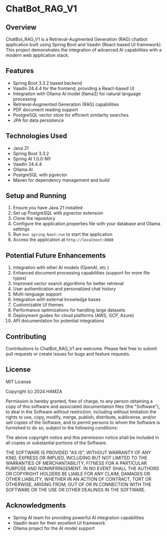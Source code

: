 # ChatBot_RAG_V1

## Overview
ChatBot_RAG_V1 is a Retrieval-Augmented Generation (RAG) chatbot application built using Spring Boot and Vaadin (React-based UI framework). This project demonstrates the integration of advanced AI capabilities with a modern web application stack.

## Features
- Spring Boot 3.3.2 based backend
- Vaadin 24.4.4 for the frontend, providing a React-based UI
- Integration with Ollama AI model (llama2) for natural language processing
- Retrieval-Augmented Generation (RAG) capabilities
- PDF document reading support
- PostgreSQL vector store for efficient similarity searches
- JPA for data persistence

## Technologies Used
- Java 21
- Spring Boot 3.3.2
- Spring AI 1.0.0-M1
- Vaadin 24.4.4
- Ollama AI
- PostgreSQL with pgvector
- Maven for dependency management and build

## Setup and Running
1. Ensure you have Java 21 installed
2. Set up PostgreSQL with pgvector extension
3. Clone the repository
4. Configure the application.properties file with your database and Ollama settings
5. Run `mvn spring-boot:run` to start the application
6. Access the application at `http://localhost:8080`


## Potential Future Enhancements
1. Integration with other AI models (OpenAI, etc.)
2. Enhanced document processing capabilities (support for more file types)
3. Improved vector search algorithms for better retrieval
4. User authentication and personalized chat history
5. Multi-language support
6. Integration with external knowledge bases
7. Customizable UI themes
8. Performance optimizations for handling large datasets
9. Deployment guides for cloud platforms (AWS, GCP, Azure)
10. API documentation for potential integrations

## Contributing

Contributions to ChatBot_RAG_V1 are welcome. Please feel free to submit pull requests or create issues for bugs and feature requests.

## License

MIT License

Copyright (c) 2024 HAMZA

Permission is hereby granted, free of charge, to any person obtaining a copy
of this software and associated documentation files (the "Software"), to deal
in the Software without restriction, including without limitation the rights
to use, copy, modify, merge, publish, distribute, sublicense, and/or sell
copies of the Software, and to permit persons to whom the Software is
furnished to do so, subject to the following conditions:

The above copyright notice and this permission notice shall be included in all
copies or substantial portions of the Software.

THE SOFTWARE IS PROVIDED "AS IS", WITHOUT WARRANTY OF ANY KIND, EXPRESS OR
IMPLIED, INCLUDING BUT NOT LIMITED TO THE WARRANTIES OF MERCHANTABILITY,
FITNESS FOR A PARTICULAR PURPOSE AND NONINFRINGEMENT. IN NO EVENT SHALL THE
AUTHORS OR COPYRIGHT HOLDERS BE LIABLE FOR ANY CLAIM, DAMAGES OR OTHER
LIABILITY, WHETHER IN AN ACTION OF CONTRACT, TORT OR OTHERWISE, ARISING FROM,
OUT OF OR IN CONNECTION WITH THE SOFTWARE OR THE USE OR OTHER DEALINGS IN THE
SOFTWARE.

## Acknowledgments
- Spring AI team for providing powerful AI integration capabilities
- Vaadin team for their excellent UI framework
- Ollama project for the AI model support